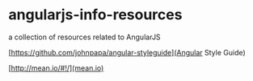 # angularjs-info-resources
a collection of resources related to AngularJS

[https://github.com/johnpapa/angular-styleguide](Angular Style Guide)

[http://mean.io/#!/](mean.io)